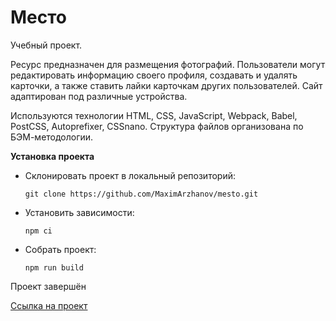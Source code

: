 # Место
Учебный проект.

Ресурс предназначен для размещения фотографий.
Пользователи могут редактировать информацию своего профиля,
создавать и удалять карточки, а также ставить лайки карточкам других пользователей.
Сайт адаптирован под различные устройства.

Используются технологии HTML, CSS, JavaScript, Webpack,
Babel, PostCSS, Autoprefixer, CSSnano.
Структура файлов организована по БЭМ-методологии.

**Установка проекта**

- Склонировать проект в локальный репозиторий:

    `git clone https://github.com/MaximArzhanov/mesto.git`

- Установить зависимости:

    `npm ci`

- Собрать проект:

    `npm run build`

Проект завершён

[Ссылка на проект](http://lazy-hydrant.surge.sh.mesto-arzhanov-maxim.surge.sh/)
